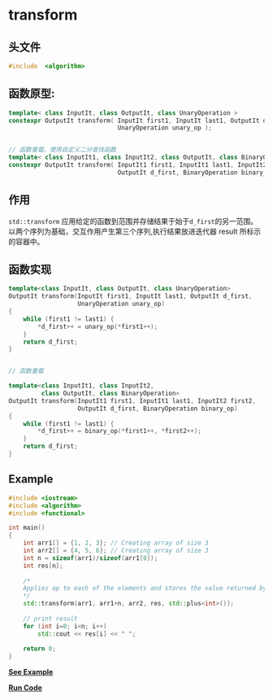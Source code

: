 # transform

## 头文件
```cpp
#include  <algorithm>
```

## 函数原型:

```cpp
template< class InputIt, class OutputIt, class UnaryOperation >
constexpr OutputIt transform( InputIt first1, InputIt last1, OutputIt d_first,
                              UnaryOperation unary_op );


// 函数重载，使用自定义二分查找函数
template< class InputIt1, class InputIt2, class OutputIt, class BinaryOperation >
constexpr OutputIt transform( InputIt1 first1, InputIt1 last1, InputIt2 first2,
                              OutputIt d_first, BinaryOperation binary_op );
```


## 作用
`std::transform` 应用给定的函数到范围并存储结果于始于`d_first`的另一范围。以两个序列为基础，交互作用产生第三个序列,执行结果放进迭代器 result 所标示的容器中。

## 函数实现
```cpp
template<class InputIt, class OutputIt, class UnaryOperation>
OutputIt transform(InputIt first1, InputIt last1, OutputIt d_first, 
                   UnaryOperation unary_op)
{
    while (first1 != last1) {
        *d_first++ = unary_op(*first1++);
    }
    return d_first;
}


// 函数重载

template<class InputIt1, class InputIt2, 
         class OutputIt, class BinaryOperation>
OutputIt transform(InputIt1 first1, InputIt1 last1, InputIt2 first2, 
                   OutputIt d_first, BinaryOperation binary_op)
{
    while (first1 != last1) {
        *d_first++ = binary_op(*first1++, *first2++);
    }
    return d_first;
}
```

## Example
  
```cpp
#include <iostream>
#include <algorithm>
#include <functional>

int main()
{
    int arr1[] = {1, 2, 3}; // Creating array of size 3
    int arr2[] = {4, 5, 6}; // Creating array of size 3
    int n = sizeof(arr1)/sizeof(arr1[0]); 
    int res[n]; 
  
    /*
    Applies op to each of the elements and stores the value returned by each operation in the range that begins at result.
    */
    std::transform(arr1, arr1+n, arr2, res, std::plus<int>()); 
    
    // print result
    for (int i=0; i<n; i++) 
        std::cout << res[i] << " "; 
    
    return 0;
}
```
**[See Example](snippets/transform.cpp)**    

**[Run Code](https://rextester.com/GDKM38867)**